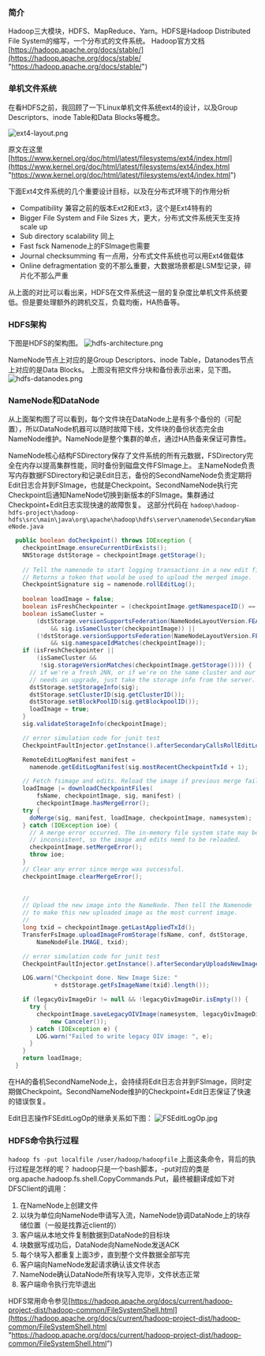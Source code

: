 ### 简介
Hadoop三大模块，HDFS、MapReduce、Yarn。HDFS是Hadoop Distributed File System的缩写，一个分布式的文件系统。
Hadoop官方文档[https://hadoop.apache.org/docs/stable/](https://hadoop.apache.org/docs/stable/ "https://hadoop.apache.org/docs/stable/")

### 单机文件系统
在看HDFS之前，我回顾了一下Linux单机文件系统ext4的设计，以及Group Descriptors、inode Table和Data Blocks等概念。

![ext4-layout.png](https://ping666.com/wp-content/uploads/2024/09/ext4-layout.png "ext4-layout.png")

原文在这里[https://www.kernel.org/doc/html/latest/filesystems/ext4/index.html](https://www.kernel.org/doc/html/latest/filesystems/ext4/index.html "https://www.kernel.org/doc/html/latest/filesystems/ext4/index.html")

下面Ext4文件系统的几个重要设计目标，以及在分布式环境下的作用分析

- Compatibility
  兼容之前的版本Ext2和Ext3，这个是Ext4特有的
- Bigger File System and File Sizes
  大，更大，分布式文件系统天生支持scale up
- Sub directory scalability
  同上
- Fast fsck
  Namenode上的FSImage也需要
- Journal checksumming
  有一点用，分布式文件系统也可以用Ext4做载体
- Online defragmentation
  变的不那么重要，大数据场景都是LSM型记录，碎片化不那么严重

从上面的对比可以看出来，HDFS在文件系统这一层的复杂度比单机文件系统要低。但是要处理额外的跨机交互，负载均衡，HA热备等。

### HDFS架构
下图是HDFS的架构图。
![hdfs-architecture.png](https://ping666.com/wp-content/uploads/2024/09/hdfs-architecture.png "hdfs-architecture.png")

NameNode节点上对应的是Group Descriptors、inode Table，Datanodes节点上对应的是Data Blocks。
上图没有把文件分块和备份表示出来，见下图。
![hdfs-datanodes.png](https://ping666.com/wp-content/uploads/2024/09/hdfs-datanodes.png "hdfs-datanodes.png")

### NameNode和DataNode
从上面架构图了可以看到，每个文件块在DataNode上是有多个备份的（可配置），所以DataNode机器可以随时故障下线，文件块的备份状态完全由NameNode维护。NameNode是整个集群的单点，通过HA热备来保证可靠性。

NameNode核心结构FSDirectory保存了文件系统的所有元数据，FSDirectory完全在内存以提高集群性能，同时备份到磁盘文件FSImage上。
主NameNode负责写内存数据FSDirectory和记录Edit日志，备份的SecondNameNode负责定期将Edit日志合并到FSImage，也就是Checkpoint。SecondNameNode执行完Checkpoint后通知NameNode切换到新版本的FSImage。集群通过Checkpoint+Edit日志实现快速的故障恢复。
这部分代码在
`hadoop\hadoop-hdfs-project\hadoop-hdfs\src\main\java\org\apache\hadoop\hdfs\server\namenode\SecondaryNameNode.java`
```java
  public boolean doCheckpoint() throws IOException {
    checkpointImage.ensureCurrentDirExists();
    NNStorage dstStorage = checkpointImage.getStorage();
    
    // Tell the namenode to start logging transactions in a new edit file
    // Returns a token that would be used to upload the merged image.
    CheckpointSignature sig = namenode.rollEditLog();
    
    boolean loadImage = false;
    boolean isFreshCheckpointer = (checkpointImage.getNamespaceID() == 0);
    boolean isSameCluster =
        (dstStorage.versionSupportsFederation(NameNodeLayoutVersion.FEATURES)
            && sig.isSameCluster(checkpointImage)) ||
        (!dstStorage.versionSupportsFederation(NameNodeLayoutVersion.FEATURES)
            && sig.namespaceIdMatches(checkpointImage));
    if (isFreshCheckpointer ||
        (isSameCluster &&
         !sig.storageVersionMatches(checkpointImage.getStorage()))) {
      // if we're a fresh 2NN, or if we're on the same cluster and our storage
      // needs an upgrade, just take the storage info from the server.
      dstStorage.setStorageInfo(sig);
      dstStorage.setClusterID(sig.getClusterID());
      dstStorage.setBlockPoolID(sig.getBlockpoolID());
      loadImage = true;
    }
    sig.validateStorageInfo(checkpointImage);

    // error simulation code for junit test
    CheckpointFaultInjector.getInstance().afterSecondaryCallsRollEditLog();

    RemoteEditLogManifest manifest =
      namenode.getEditLogManifest(sig.mostRecentCheckpointTxId + 1);

    // Fetch fsimage and edits. Reload the image if previous merge failed.
    loadImage |= downloadCheckpointFiles(
        fsName, checkpointImage, sig, manifest) |
        checkpointImage.hasMergeError();
    try {
      doMerge(sig, manifest, loadImage, checkpointImage, namesystem);
    } catch (IOException ioe) {
      // A merge error occurred. The in-memory file system state may be
      // inconsistent, so the image and edits need to be reloaded.
      checkpointImage.setMergeError();
      throw ioe;
    }
    // Clear any error since merge was successful.
    checkpointImage.clearMergeError();

    
    //
    // Upload the new image into the NameNode. Then tell the Namenode
    // to make this new uploaded image as the most current image.
    //
    long txid = checkpointImage.getLastAppliedTxId();
    TransferFsImage.uploadImageFromStorage(fsName, conf, dstStorage,
        NameNodeFile.IMAGE, txid);

    // error simulation code for junit test
    CheckpointFaultInjector.getInstance().afterSecondaryUploadsNewImage();

    LOG.warn("Checkpoint done. New Image Size: " 
             + dstStorage.getFsImageName(txid).length());

    if (legacyOivImageDir != null && !legacyOivImageDir.isEmpty()) {
      try {
        checkpointImage.saveLegacyOIVImage(namesystem, legacyOivImageDir,
            new Canceler());
      } catch (IOException e) {
        LOG.warn("Failed to write legacy OIV image: ", e);
      }
    }
    return loadImage;
  }
```

在HA的备机SecondNameNode上，会持续将Edit日志合并到FSImage，同时定期做Checkpoint。SecondNameNode维护的Checkpoint+Edit日志保证了快速的错误恢复。

Edit日志操作FSEditLogOp的继承关系如下图：
![FSEditLogOp.jpg](/wp-content/uploads/2024/09/FSEditLogOp.jpg "FSEditLogOp.jpg")

### HDFS命令执行过程
`hadoop fs -put localfile /user/hadoop/hadoopfile`
上面这条命令，背后的执行过程是怎样的呢？
hadoop只是一个bash脚本，-put对应的类是org.apache.hadoop.fs.shell.CopyCommands.Put，最终被翻译成如下对DFSClient的调用：

1. 在NameNode上创建文件
1. 以块为单位向NameNode申请写入流，NameNode协调DataNode上的块存储位置（一般是找靠近client的）
1. 客户端从本地文件复制数据到DataNode的目标块
1. 块数据写成功后，DataNode向NameNode发送ACK
1. 每个块写入都重复上面3步，直到整个文件数据全部写完
1. 客户端向NameNode发起请求确认该文件状态
1. NameNode确认DataNode所有块写入完毕，文件状态正常
1. 客户端命令执行完毕退出

HDFS常用命令参见[https://hadoop.apache.org/docs/current/hadoop-project-dist/hadoop-common/FileSystemShell.html](https://hadoop.apache.org/docs/current/hadoop-project-dist/hadoop-common/FileSystemShell.html "https://hadoop.apache.org/docs/current/hadoop-project-dist/hadoop-common/FileSystemShell.html")
